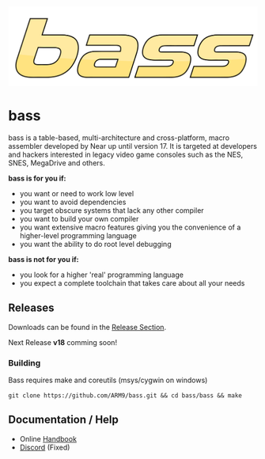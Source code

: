 ![bass](doc/bass.svg)


# bass

bass is a table-based, multi-architecture and cross-platform, macro assembler developed by Near up until version 17. It is targeted at developers and hackers interested in legacy video game consoles such as the NES, SNES, MegaDrive and others.

**bass is for you if:**
  * you want or need to work low level
  * you want to avoid dependencies
  * you target obscure systems that lack any other compiler
  * you want to build your own compiler
  * you want extensive macro features giving you the convenience of a higher-level programming language
  * you want the ability to do root level debugging

**bass is not for you if:**
  * you look for a higher 'real' programming language
  * you expect a complete toolchain that takes care about all your needs


## Releases
Downloads can be found in the [Release Section](https://github.com/ARM9/bass/releases).

Next Release **v18** comming soon!


### Building
Bass requires make and coreutils (msys/cygwin on windows)
```
git clone https://github.com/ARM9/bass.git && cd bass/bass && make
```

## Documentation / Help
  * Online [Handbook](doc/index.md)
  * [Discord](https://discord.gg/B27hf27ZVf) (Fixed)
